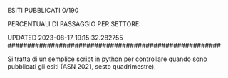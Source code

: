 ESITI PUBBLICATI 0/190 

PERCENTUALI DI PASSAGGIO PER SETTORE:

UPDATED 2023-08-17 19:15:32.282755
###################################################### 

Si tratta di un semplice script in python per controllare quando sono pubblicati gli esiti (ASN 2021, sesto quadrimestre).

